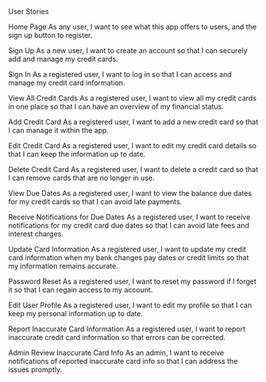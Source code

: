 User Stories

Home Page
As any user, I want to see what this app offers to users, and the sign up button to register.

Sign Up
 As a new user, I want to create an account so that I can securely add and manage my credit cards.

Sign In
 As a registered user, I want to log in so that I can access and manage my credit card information.

View All Credit Cards
 As a registered user, I want to view all my credit cards in one place so that I can have an overview of my financial status.

Add Credit Card
 As a registered user, I want to add a new credit card so that I can manage it within the app.

Edit Credit Card
As a registered user, I want to edit my credit card details so that I can keep the information up to date.

Delete Credit Card
As a registered user, I want to delete a credit card so that I can remove cards that are no longer in use.

View Due Dates
As a registered user, I want to view the balance due dates for my credit cards so that I can avoid late payments.

Receive Notifications for Due Dates
As a registered user, I want to receive notifications for my credit card due dates so that I can avoid late fees and interest charges.

Update Card Information
As a registered user, I want to update my credit card information when my bank changes pay dates or credit limits so that my information remains accurate.

Password Reset
As a registered user, I want to reset my password if I forget it so that I can regain access to my account.

Edit User Profile
As a registered user, I want to edit my profile so that I can keep my personal information up to date.

Report Inaccurate Card Information
As a registered user, I want to report inaccurate credit card information so that errors can be corrected.

Admin Review Inaccurate Card Info
As an admin, I want to receive notifications of reported inaccurate card info so that I can address the issues promptly.